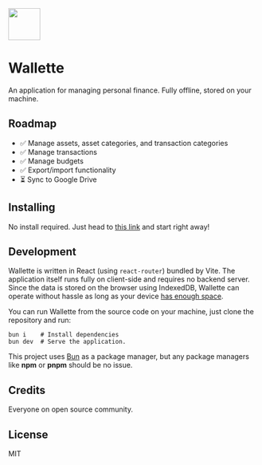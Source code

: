 <img src="https://raw.githubusercontent.com/adithyaharun/wallette/refs/heads/main/public/pwa-192x192.webp" height="64" />

# Wallette

An application for managing personal finance. Fully offline, stored on your machine.

## Roadmap

- ✅ Manage assets, asset categories, and transaction categories
- ✅ Manage transactions
- ✅ Manage budgets
- ✅ Export/import functionality
- ⏳ Sync to Google Drive

## Installing

No install required. Just head to [this link](https://app.wallette.id) and start right away!

## Development

Wallette is written in React (using `react-router`) bundled by Vite. The application itself runs fully on client-side and requires no backend server. Since the data is stored on the browser using IndexedDB, Wallette can operate without hassle as long as your device [has enough space](https://developer.mozilla.org/en-US/docs/Web/API/Storage_API/Storage_quotas_and_eviction_criteria#how_much_data_can_be_stored).

You can run Wallette from the source code on your machine, just clone the repository and run:

```shell
bun i    # Install dependencies
bun dev  # Serve the application.
```

This project uses [Bun](https://bun.sh) as a package manager, but any package managers like **npm** or **pnpm** should be no issue.

## Credits

Everyone on open source community.

## License

MIT